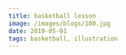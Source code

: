 ```yaml
---
title: basketball lesson
image: /images/blogs/100.jpg
date: 2019-05-01
tags: basketball, illustration
---
```

